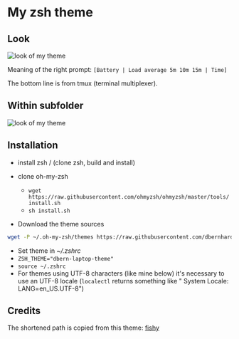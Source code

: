 # My zsh theme



## Look

![look of my theme](https://n.ethz.ch/~dbernhard/static/zsh-prompt.png)

Meaning of the right prompt:  `[Battery | Load average 5m 10m 15m | Time]`

The bottom line is from tmux (terminal multiplexer).

## Within subfolder

![look of my theme](https://n.ethz.ch/~dbernhard/static/zsh-prompt2.png)



## Installation

* install zsh / (clone zsh, build and install)
* clone oh-my-zsh
    * `wget https://raw.githubusercontent.com/ohmyzsh/ohmyzsh/master/tools/install.sh`
    * `sh install.sh`


* Download the theme sources

```sh
wget -P ~/.oh-my-zsh/themes https://raw.githubusercontent.com/dbernhard-0x7CD/zsh-dbern-theme/main/dbern-laptop.zsh-theme
```
* Set theme in *~/.zshrc*
* `ZSH_THEME="dbern-laptop-theme"`
* `source ~/.zshrc`
* For themes using UTF-8 characters (like mine below) it's necessary to use an UTF-8 locale (`localectl` returns something like " System Locale: LANG=en_US.UTF-8")



## Credits

The shortened path is copied from this theme: [fishy](https://git.ideamake.cn/share/ohmyzsh/blob/1ba0af650ac575a7d35b10146d2e7a7b3b2e2ae6/themes/fishy.zsh-theme)